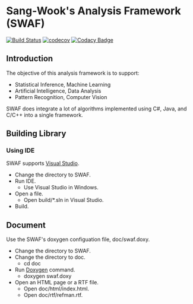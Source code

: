 # Sang-Wook's Analysis Framework (SWAF)

[![Build Status](https://travis-ci.com/sangwook236/SWAF.svg?branch=master)](https://travis-ci.com/sangwook236/SWAF)
[![codecov](https://codecov.io/gh/sangwook236/SWAF/branch/master/graph/badge.svg)](https://codecov.io/gh/sangwook236/SWAF)
[![Codacy Badge](https://app.codacy.com/project/badge/Grade/d18b99cfa83b4e988f7894ad0eb50519)](https://app.codacy.com/gh/sangwook236/SWAF/dashboard?utm_source=gh&utm_medium=referral&utm_content=&utm_campaign=Badge_grade)

## Introduction

The objective of this analysis framework is to support:
* Statistical Inference, Machine Learning
* Artificial Intelligence, Data Analysis
* Pattern Recognition, Computer Vision

SWAF does integrate a lot of algorithms implemented using C#, Java, and C/C++ into a single framework.

## Building Library

### Using IDE
SWAF supports [Visual Studio](https://www.visualstudio.com/).
* Change the directory to SWAF.
* Run IDE.
	* Use Visual Studio in Windows.
* Open a file.
	* Open build/*.sln in Visual Studio.
* Build.

## Document
Use the SWAF's doxygen configuation file, doc/swaf.doxy.
* Change the directory to SWAF.
* Change the directory to doc.
	* cd doc
* Run [Doxygen](https://www.stack.nl/~dimitri/doxygen/manual/) command.
	* doxygen swaf.doxy
* Open an HTML page or a RTF file.
	* Open doc/html/index.html.
	* Open doc/rtf/refman.rtf.

